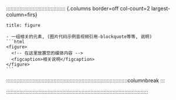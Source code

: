:::::::::::::::::::::::::::::::::::::::: {.columns border=off col-count=2 largest-column=firs}

~~~ad-primary
title: figure

- 一组相关的元素, (图片代码示例音视频引用-blockquote等等, 说明)
```html
<figure>
  <!-- 在这里放置您的媒体内容 -->
  <figcaption>相关说明</figcaption>
</figure>
```

~~~

::::::::::::::::::::::::::::::::::::::::::::::::::::::::::::::::::::::::::::::::::columnbreak
:::



::::::::::::::::::::::::::::::::::::::::::::::::::::::::::::::::::::::::::::::::::::::::::::::::
